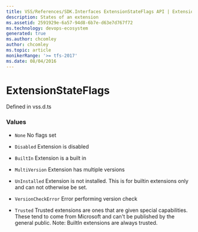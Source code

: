 ```yaml
---
title: VSS/References/SDK.Interfaces ExtensionStateFlags API | Extensions for Azure DevOps Services
description: States of an extension
ms.assetid: 2591929e-6a57-94d8-6b7e-d63e7d767f72
ms.technology: devops-ecosystem
generated: true
ms.author: chcomley
author: chcomley
ms.topic: article
monikerRange: '>= tfs-2017'
ms.date: 08/04/2016
---
```


# ExtensionStateFlags

Defined in vss.d.ts

### Values

- `None` No flags set

- `Disabled` Extension is disabled

- `BuiltIn` Extension is a built in

- `MultiVersion` Extension has multiple versions

- `UnInstalled` Extension is not installed. This is for builtin extensions only and can not otherwise be set.

- `VersionCheckError` Error performing version check

- `Trusted` Trusted extensions are ones that are given special capabilities. These tend to come from Microsoft and can&#x27;t be published by the general public. Note: BuiltIn extensions are always trusted.

